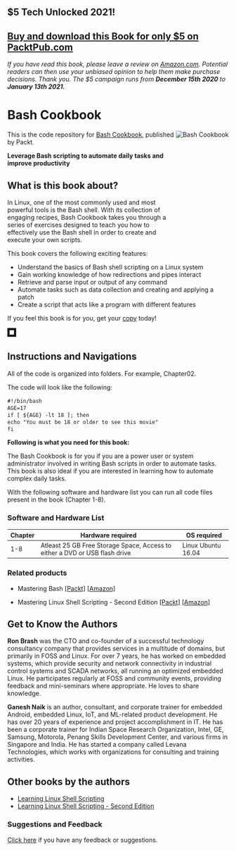 ## $5 Tech Unlocked 2021!
[Buy and download this Book for only $5 on PacktPub.com](https://www.packtpub.com/product/bash-cookbook/9781788629362)
-----
*If you have read this book, please leave a review on [Amazon.com](https://www.amazon.com/gp/product/1788629361).     Potential readers can then use your unbiased opinion to help them make purchase decisions. Thank you. The $5 campaign         runs from __December 15th 2020__ to __January 13th 2021.__*

# Bash Cookbook

<a href="https://www.packtpub.com/application-development/bash-cookbook?utm_source=github&utm_medium=repository&utm_campaign=9781788629362"><img src="https://d255esdrn735hr.cloudfront.net/sites/default/files/imagecache/ppv4_main_book_cover/B09892.png" alt="Bash Cookbook" height="256px" align="right"></a>

This is the code repository for [Bash Cookbook](https://www.packtpub.com/application-development/bash-cookbook?utm_source=github&utm_medium=repository&utm_campaign=9781788629362), published by Packt.

**Leverage Bash scripting to automate daily tasks and improve productivity**

## What is this book about?
In Linux, one of the most commonly used and most powerful tools is the Bash shell. With its collection of engaging recipes, Bash Cookbook takes you through a series of exercises designed to teach you how to effectively use the Bash shell in order to create and execute your own scripts. 

This book covers the following exciting features:

* Understand the basics of Bash shell scripting on a Linux system
* Gain working knowledge of how redirections and pipes interact
* Retrieve and parse input or output of any command
* Automate tasks such as data collection and creating and applying a patch
* Create a script that acts like a program with different features

If you feel this book is for you, get your [copy](https://www.amazon.com/dp/1788629361) today!

<a href="https://www.packtpub.com/?utm_source=github&utm_medium=banner&utm_campaign=GitHubBanner"><img src="https://raw.githubusercontent.com/PacktPublishing/GitHub/master/GitHub.png" 
alt="https://www.packtpub.com/" border="5" /></a>


## Instructions and Navigations
All of the code is organized into folders. For example, Chapter02.

The code will look like the following:
```
#!/bin/bash
AGE=17
if [ ${AGE} -lt 18 ]; then
echo "You must be 18 or older to see this movie"
fi

```

**Following is what you need for this book:**

The Bash Cookbook is for you if you are a power user or system administrator involved in writing Bash scripts in order to automate tasks. This book is also ideal if you are interested in learning how to automate complex daily tasks.	

With the following software and hardware list you can run all code files present in the book (Chapter 1-8).

### Software and Hardware List

| Chapter  | Hardware required                   | OS required                        |
| -------- | ------------------------------------| -----------------------------------|
| 1-8        | Atleast 25 GB Free Storage Space, Access to either a DVD or USB flash drive                     | Linux Ubuntu 16.04 |




### Related products <Other books you may enjoy>
* Mastering Bash [[Packt]](https://www.packtpub.com/networking-and-servers/mastering-bash?utm_source=github&utm_medium=repository&utm_campaign=9781784396879) [[Amazon]](https://www.amazon.com/dp/1784396877)

* Mastering Linux Shell Scripting - Second Edition [[Packt]](https://www.packtpub.com/virtualization-and-cloud/mastering-linux-shell-scripting-second-edition?utm_source=github&utm_medium=repository&utm_campaign=9781788990554) [[Amazon]](https://www.amazon.com/dp/1788990552)

## Get to Know the Authors
**Ron Brash** was the CTO and co-founder of a successful technology consultancy company that provides services in a multitude of domains, but primarily in FOSS and Linux. For over 7 years, he has worked on embedded systems, which provide security and network connectivity in industrial control systems and SCADA networks, all running an optimized embedded Linux. He participates regularly at FOSS and community events, providing feedback and mini-seminars where appropriate. He loves to share knowledge.


**Ganesh Naik** is an author, consultant, and corporate trainer for embedded Android, embedded Linux, IoT, and ML-related product development. He has over 20 years of experience and project accomplishment in IT. He has been a corporate trainer for Indian Space Research Organization, Intel, GE, Samsung, Motorola, Penang Skills Development Center, and various firms in Singapore and India. He has started a company called Levana Technologies, which works with organizations for consulting and training activities.


## Other books by the authors
* [Learning Linux Shell Scripting](https://www.packtpub.com/networking-and-servers/learning-linux-shell-scripting?utm_source=github&utm_medium=repository&utm_campaign=9781785286216)
* [Learning Linux Shell Scripting - Second Edition](https://www.packtpub.com/networking-and-servers/learning-linux-shell-scripting-second-edition?utm_source=github&utm_medium=repository&utm_campaign=9781788993197)

### Suggestions and Feedback
[Click here](https://docs.google.com/forms/d/e/1FAIpQLSdy7dATC6QmEL81FIUuymZ0Wy9vH1jHkvpY57OiMeKGqib_Ow/viewform) if you have any feedback or suggestions.




